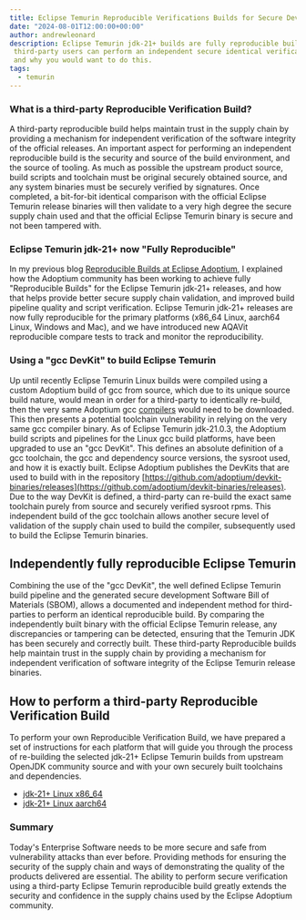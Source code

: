 ```yaml
---
title: Eclipse Temurin Reproducible Verifications Builds for Secure Development
date: "2024-08-01T12:00:00+00:00"
author: andrewleonard
description: Eclipse Temurin jdk-21+ builds are fully reproducible build. This blog explains how
 third-party users can perform an independent secure identical verification of an Eclipse Temurin build,
 and why you would want to do this.
tags:
  - temurin
---
```


### What is a third-party Reproducible Verification Build?

A third-party reproducible build helps maintain trust in the supply chain by providing a mechanism for independent verification of
the software integrity of the official releases. An important aspect for performing an independent reproducible build is the security
and source of the build environment, and the source of tooling. As much as possible the upstream product source, build scripts and toolchain
must be original securely obtained source, and any system binaries must be securely verified by signatures. Once completed, a bit-for-bit identical
comparison with the official Eclipse Temurin release binaries will then validate to a very high degree the secure supply chain used and that the official
Eclipse Temurin binary is secure and not been tampered with.

### Eclipse Temurin jdk-21+ now "Fully Reproducible"

In my previous blog [Reproducible Builds at Eclipse Adoptium](https://adoptium.net/blog/2022/06/adoptium-reproducible-builds/), I explained
how the Adoptium community has been working to achieve fully "Reproducible Builds" for the Eclipse Temurin jdk-21+ releases,
and how that helps provide better secure supply chain validation, and improved build pipeline quality and script verification.
Eclipse Temurin jdk-21+ releases are now fully reproducible for the primary platforms (x86_64 Linux, aarch64 Linux, Windows and Mac),
and we have introduced new AQAVit reproducible compare tests to track and monitor the reproducibility.

### Using a "gcc DevKit" to build Eclipse Temurin

Up until recently Eclipse Temurin Linux builds were compiled using a custom Adoptium build of gcc from source, which due to its unique
source build nature, would mean in order for a third-party to identically re-build, then the very same Adoptium gcc
[compilers](https://ci.adoptium.net/userContent/gcc/) would need to be downloaded. This then presents a potential toolchain vulnerability
in relying on the very same gcc compiler binary. As of Eclipse Temurin jdk-21.0.3, the Adoptium build scripts and pipelines for the Linux
gcc build platforms, have been upgraded to use an "gcc DevKit". This defines an absolute definition of a gcc toolchain,
the gcc and dependency source versions, the sysroot used, and how it is exactly built. Eclipse Adoptium publishes the DevKits that are
used to build with in the repository [https://github.com/adoptium/devkit-binaries/releases](https://github.com/adoptium/devkit-binaries/releases).
Due to the way DevKit is defined, a third-party can re-build the exact same toolchain purely from source and securely verified sysroot rpms.
This independent build of the gcc toolchain allows another secure level of validation of the supply chain used to build the compiler,
subsequently used to build the Eclipse Temurin binaries.

## Independently fully reproducible Eclipse Temurin

Combining the use of the "gcc DevKit", the well defined Eclipse Temurin build pipeline and the generated secure development Software Bill
of Materials (SBOM), allows a documented and independent method for third-parties to perform an identical reproducible build.
By comparing the independently built binary with the official Eclipse Temurin release, any discrepancies or tampering can be detected,
ensuring that the Temurin JDK has been securely and correctly built. These third-party Reproducible builds help maintain trust in the supply chain
by providing a mechanism for independent verification of software integrity of the Eclipse Temurin release binaries.

## How to perform a third-party Reproducible Verification Build

To perform your own Reproducible Verification Build, we have prepared a set of instructions for each platform that will guide you through
the process of re-building the selected jdk-21+ Eclipse Temurin builds from upstream OpenJDK community source and with your own securely built
toolchains and dependencies.

- [jdk-21+ Linux x86_64](/docs/reproducible-builds/reproduce-linux-x86-64)
- [jdk-21+ Linux aarch64](/docs/reproducible-builds/reproduce-linux-aarch64)

### Summary

Today's Enterprise Software needs to be more secure and safe from vulnerability attacks than ever before. Providing methods
for ensuring the security of the supply chain and ways of demonstrating the quality of the products delivered are essential.
The ability to perform secure verification using a third-party Eclipse Temurin reproducible build greatly extends the security
and confidence in the supply chains used by the Eclipse Adoptium community.
